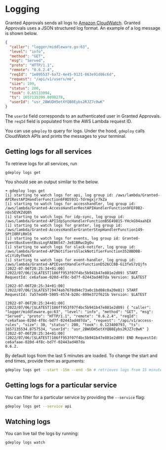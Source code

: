 # Logging

Granted Approvals sends all logs to [Amazon CloudWatch](https://docs.aws.amazon.com/AmazonCloudWatch/latest/logs/WhatIsCloudWatchLogs.html). Granted Approvals uses a JSON structured log format. An example of a log message is shown below.

```json
{
  "caller": "logger/middleware.go:63",
  "level": "info",
  "method": "GET",
  "msg": "Served",
  "proto": "HTTP/1.1",
  "remote": "0.6.2.4",
  "reqId": "1e095537-6a72-4e45-9121-863e91d86c6d",
  "request": "/api/v1/users/me",
  "size": 199,
  "status": 200,
  "took": 0.65133094,
  "ts": 1657135399.0898278,
  "userId": "usr_2BWUDH5etXYQB8Eybs2RJZ7c0wK"
}
```

The `userId` field corresponds to an authenticated user in Granted Approvals. The `reqId` field is populated from the AWS Lambda request ID.

You can use `gdeploy` to query for logs. Under the hood, `gdeploy` calls CloudWatch APIs and prints the messages to your terminal.

## Getting logs for all services

To retrieve logs for all services, run

```
gdeploy logs get
```

You should see an output similar to the below.

```
➜ gdeploy logs get
[i] starting to watch logs for api, log group id: /aws/lambda/Granted-APIRestAPIHandlerFunction6F0D5931-Tdrmgxjr7kZa
[i] starting to watch logs for accesshandler, log group id: /aws/lambda/Granted-AccessHandlerRestAPIHandlerFunction9FEF0B2-nbs5EVKZdQ8h
[i] starting to watch logs for idp-sync, log group id: /aws/lambda/Granted-APIIdpSyncHandlerFunctionB5E49815-YHckG94aahEX
[i] starting to watch logs for granter, log group id: /aws/lambda/Granted-AccessHandlerGranterStepHandlerFunction149-SPtI0RFiRHl6
[i] starting to watch logs for events, log group id: Granted-EventBusEventBusLogFAEB6547-Je81BRwcDgOu
[i] starting to watch logs for slack-notifer, log group id: /aws/lambda/Granted-APINotifiersSlackNotifierFunction3528BD0B-vCiYi0yfhmVX
[i] starting to watch logs for event-handler, log group id: /aws/lambda/Granted-APIEventHandlerFunctionD526CC8B-Gi3feS7zQjfn
[2022-07-06T20:25:34+01:00] (2022/07/06/[$LATEST]186ff953f07f4bc5b941b47e801e2d09) START RequestId: ce6afaae-020d-4f8c-bd7f-02443ad407da Version: $LATEST

[2022-07-06T20:25:34+01:00] (2022/07/06/[$LATEST]9474ab7678d94c73a0c1bd08c0a20e81) START RequestId: 7a57ed49-5905-4574-b28c-809e372f621b Version: $LATEST

[2022-07-06T20:25:34+01:00] (2022/07/06/[$LATEST]186ff953f07f4bc5b941b47e801e2d09) { "caller": "logger/middleware.go:63", "level": "info", "method": "GET", "msg": "Served", "proto": "HTTP/1.1", "remote": "0.6.2.4", "reqId": "ce6afaae-020d-4f8c-bd7f-02443ad407da", "request": "/api/v1/access-rules", "size": 30, "status": 200, "took": 0.123400793, "ts": 1657135534.8757534, "userId": "usr_2BWUDH5etXYQB8Eybs2RJZ7c0wK" }
[2022-07-06T20:25:34+01:00] (2022/07/06/[$LATEST]186ff953f07f4bc5b941b47e801e2d09) END RequestId: ce6afaae-020d-4f8c-bd7f-02443ad407da
0.6.2.
```

By default logs from the last 5 minutes are loaded. To change the start and end times, provide them as arguments:

```bash
gdeploy logs get --start -15m --end -5m # retrieves logs from 15 minutes ago, until 5 minutes ago
```

## Getting logs for a particular service

You can filter for a particular service by providing the `--service` flag:

```bash
gdeploy logs get --service api
```

## Watching logs

You can live tail the logs by running:

```
gdeploy logs watch
```
